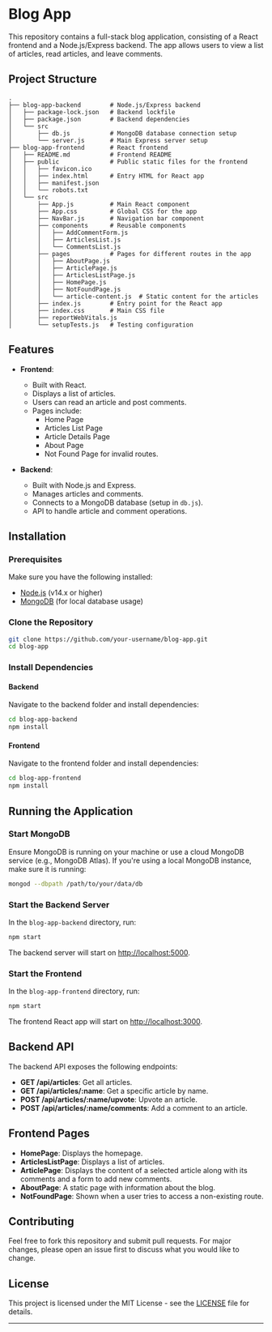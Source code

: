 # Blog App

This repository contains a full-stack blog application, consisting of a React frontend and a Node.js/Express backend. The app allows users to view a list of articles, read articles, and leave comments.

## Project Structure

```
.
├── blog-app-backend        # Node.js/Express backend
│   ├── package-lock.json   # Backend lockfile
│   ├── package.json        # Backend dependencies
│   └── src
│       ├── db.js           # MongoDB database connection setup
│       └── server.js       # Main Express server setup
├── blog-app-frontend       # React frontend
│   ├── README.md           # Frontend README
│   ├── public              # Public static files for the frontend
│   │   ├── favicon.ico
│   │   ├── index.html      # Entry HTML for React app
│   │   ├── manifest.json
│   │   └── robots.txt
│   └── src
│       ├── App.js          # Main React component
│       ├── App.css         # Global CSS for the app
│       ├── NavBar.js       # Navigation bar component
│       ├── components      # Reusable components
│       │   ├── AddCommentForm.js
│       │   ├── ArticlesList.js
│       │   └── CommentsList.js
│       ├── pages           # Pages for different routes in the app
│       │   ├── AboutPage.js
│       │   ├── ArticlePage.js
│       │   ├── ArticlesListPage.js
│       │   ├── HomePage.js
│       │   ├── NotFoundPage.js
│       │   └── article-content.js  # Static content for the articles
│       ├── index.js        # Entry point for the React app
│       ├── index.css       # Main CSS file
│       ├── reportWebVitals.js
│       └── setupTests.js   # Testing configuration
```

## Features

- **Frontend**:
  - Built with React.
  - Displays a list of articles.
  - Users can read an article and post comments.
  - Pages include:
    - Home Page
    - Articles List Page
    - Article Details Page
    - About Page
    - Not Found Page for invalid routes.

- **Backend**:
  - Built with Node.js and Express.
  - Manages articles and comments.
  - Connects to a MongoDB database (setup in `db.js`).
  - API to handle article and comment operations.

## Installation

### Prerequisites

Make sure you have the following installed:

- [Node.js](https://nodejs.org/) (v14.x or higher)
- [MongoDB](https://www.mongodb.com/) (for local database usage)

### Clone the Repository

```bash
git clone https://github.com/your-username/blog-app.git
cd blog-app
```

### Install Dependencies

#### Backend

Navigate to the backend folder and install dependencies:

```bash
cd blog-app-backend
npm install
```

#### Frontend

Navigate to the frontend folder and install dependencies:

```bash
cd blog-app-frontend
npm install
```

## Running the Application

### Start MongoDB

Ensure MongoDB is running on your machine or use a cloud MongoDB service (e.g., MongoDB Atlas). If you're using a local MongoDB instance, make sure it is running:

```bash
mongod --dbpath /path/to/your/data/db
```

### Start the Backend Server

In the `blog-app-backend` directory, run:

```bash
npm start
```

The backend server will start on [http://localhost:5000](http://localhost:5000).

### Start the Frontend

In the `blog-app-frontend` directory, run:

```bash
npm start
```

The frontend React app will start on [http://localhost:3000](http://localhost:3000).

## Backend API

The backend API exposes the following endpoints:

- **GET /api/articles**: Get all articles.
- **GET /api/articles/:name**: Get a specific article by name.
- **POST /api/articles/:name/upvote**: Upvote an article.
- **POST /api/articles/:name/comments**: Add a comment to an article.

## Frontend Pages

- **HomePage**: Displays the homepage.
- **ArticlesListPage**: Displays a list of articles.
- **ArticlePage**: Displays the content of a selected article along with its comments and a form to add new comments.
- **AboutPage**: A static page with information about the blog.
- **NotFoundPage**: Shown when a user tries to access a non-existing route.

## Contributing

Feel free to fork this repository and submit pull requests. For major changes, please open an issue first to discuss what you would like to change.

## License

This project is licensed under the MIT License - see the [LICENSE](LICENSE) file for details.

---
